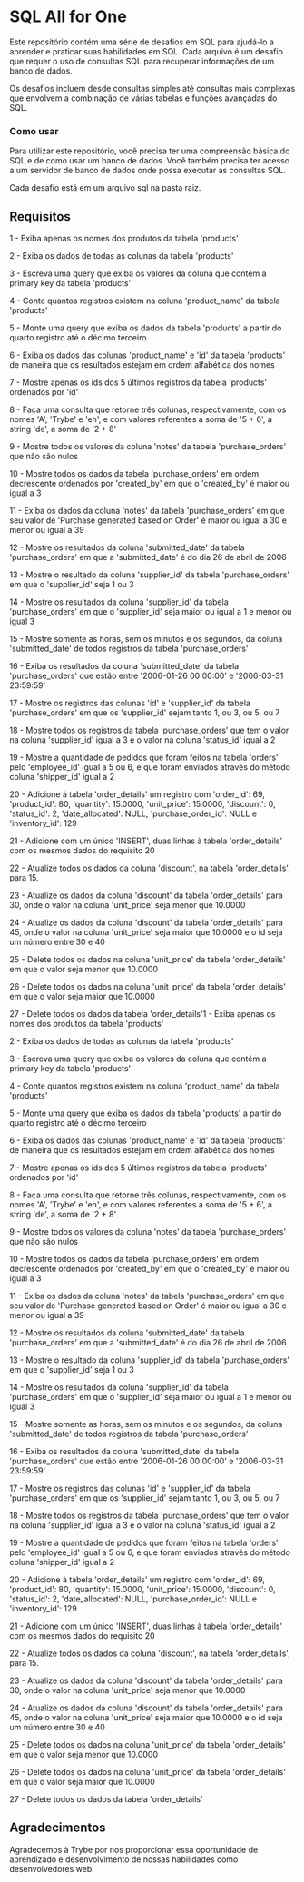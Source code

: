 # SQL All for One

Este repositório contém uma série de desafios em SQL para ajudá-lo a aprender e praticar suas habilidades em SQL. Cada arquivo é um desafio que requer o uso de consultas SQL para recuperar informações de um banco de dados.

Os desafios incluem desde consultas simples até consultas mais complexas que envolvem a combinação de várias tabelas e funções avançadas do SQL.

### Como usar

Para utilizar este repositório, você precisa ter uma compreensão básica do SQL e de como usar um banco de dados. Você também precisa ter acesso a um servidor de banco de dados onde possa executar as consultas SQL.

Cada desafio está em um arquivo sql na pasta raiz.

## Requisitos

1 - Exiba apenas os nomes dos produtos da tabela 'products'

2 - Exiba os dados de todas as colunas da tabela 'products'

3 - Escreva uma query que exiba os valores da coluna que contém a primary key da tabela 'products'

4 - Conte quantos registros existem na coluna 'product_name' da tabela 'products'

5 - Monte uma query que exiba os dados da tabela 'products' a partir do quarto registro até o décimo terceiro

6 - Exiba os dados das colunas 'product_name' e 'id' da tabela 'products' de maneira que os resultados estejam em ordem alfabética dos nomes

7 - Mostre apenas os ids dos 5 últimos registros da tabela 'products' ordenados por 'id'

8 - Faça uma consulta que retorne três colunas, respectivamente, com os nomes 'A', 'Trybe' e 'eh', e com valores referentes a soma de '5 + 6', a string 'de', a soma de '2 + 8'

9 - Mostre todos os valores da coluna 'notes' da tabela 'purchase_orders' que não são nulos

10 - Mostre todos os dados da tabela 'purchase_orders' em ordem decrescente ordenados por 'created_by' em que o 'created_by' é maior ou igual a 3

11 - Exiba os dados da coluna 'notes' da tabela 'purchase_orders' em que seu valor de 'Purchase generated based on Order' é maior ou igual a 30 e menor ou igual a 39

12 - Mostre os resultados da coluna 'submitted_date' da tabela 'purchase_orders' em que a 'submitted_date' é do dia 26 de abril de 2006

13 - Mostre o resultado da coluna 'supplier_id' da tabela 'purchase_orders' em que o 'supplier_id' seja 1 ou 3

14 - Mostre os resultados da coluna 'supplier_id' da tabela 'purchase_orders' em que o 'supplier_id' seja maior ou igual a 1 e menor ou igual 3

15 - Mostre somente as horas, sem os minutos e os segundos, da coluna 'submitted_date' de todos registros da tabela 'purchase_orders'

16 - Exiba os resultados da coluna 'submitted_date' da tabela 'purchase_orders' que estão entre '2006-01-26 00:00:00' e '2006-03-31 23:59:59'

17 - Mostre os registros das colunas 'id' e 'supplier_id' da tabela 'purchase_orders' em que os 'supplier_id' sejam tanto 1, ou 3, ou 5, ou 7

18 - Mostre todos os registros da tabela 'purchase_orders' que tem o valor na coluna 'supplier_id' igual a 3 e o valor na coluna 'status_id' igual a 2

19 - Mostre a quantidade de pedidos que foram feitos na tabela 'orders' pelo 'employee_id' igual a 5 ou 6, e que foram enviados através do método coluna 'shipper_id' igual a 2

20 - Adicione à tabela 'order_details' um registro com 'order_id': 69, 'product_id': 80, 'quantity': 15.0000, 'unit_price': 15.0000, 'discount': 0, 'status_id': 2, 'date_allocated': NULL, 'purchase_order_id': NULL e 'inventory_id': 129

21 - Adicione com um único 'INSERT', duas linhas à tabela 'order_details' com os mesmos dados do requisito 20

22 - Atualize todos os dados da coluna 'discount', na tabela 'order_details', para 15.

23 - Atualize os dados da coluna 'discount' da tabela 'order_details' para 30, onde o valor na coluna 'unit_price' seja menor que 10.0000

24 - Atualize os dados da coluna 'discount' da tabela 'order_details' para 45, onde o valor na coluna 'unit_price' seja maior que 10.0000 e o id seja um número entre 30 e 40

25 - Delete todos os dados na coluna 'unit_price' da tabela 'order_details' em que o valor seja menor que 10.0000

26 - Delete todos os dados na coluna 'unit_price' da tabela 'order_details' em que o valor seja maior que 10.0000

27 - Delete todos os dados da tabela 'order_details'1 - Exiba apenas os nomes dos produtos da tabela 'products'

2 - Exiba os dados de todas as colunas da tabela 'products'

3 - Escreva uma query que exiba os valores da coluna que contém a primary key da tabela 'products'

4 - Conte quantos registros existem na coluna 'product_name' da tabela 'products'

5 - Monte uma query que exiba os dados da tabela 'products' a partir do quarto registro até o décimo terceiro

6 - Exiba os dados das colunas 'product_name' e 'id' da tabela 'products' de maneira que os resultados estejam em ordem alfabética dos nomes

7 - Mostre apenas os ids dos 5 últimos registros da tabela 'products' ordenados por 'id'

8 - Faça uma consulta que retorne três colunas, respectivamente, com os nomes 'A', 'Trybe' e 'eh', e com valores referentes a soma de '5 + 6', a string 'de', a soma de '2 + 8'

9 - Mostre todos os valores da coluna 'notes' da tabela 'purchase_orders' que não são nulos

10 - Mostre todos os dados da tabela 'purchase_orders' em ordem decrescente ordenados por 'created_by' em que o 'created_by' é maior ou igual a 3

11 - Exiba os dados da coluna 'notes' da tabela 'purchase_orders' em que seu valor de 'Purchase generated based on Order' é maior ou igual a 30 e menor ou igual a 39

12 - Mostre os resultados da coluna 'submitted_date' da tabela 'purchase_orders' em que a 'submitted_date' é do dia 26 de abril de 2006

13 - Mostre o resultado da coluna 'supplier_id' da tabela 'purchase_orders' em que o 'supplier_id' seja 1 ou 3

14 - Mostre os resultados da coluna 'supplier_id' da tabela 'purchase_orders' em que o 'supplier_id' seja maior ou igual a 1 e menor ou igual 3

15 - Mostre somente as horas, sem os minutos e os segundos, da coluna 'submitted_date' de todos registros da tabela 'purchase_orders'

16 - Exiba os resultados da coluna 'submitted_date' da tabela 'purchase_orders' que estão entre '2006-01-26 00:00:00' e '2006-03-31 23:59:59'

17 - Mostre os registros das colunas 'id' e 'supplier_id' da tabela 'purchase_orders' em que os 'supplier_id' sejam tanto 1, ou 3, ou 5, ou 7

18 - Mostre todos os registros da tabela 'purchase_orders' que tem o valor na coluna 'supplier_id' igual a 3 e o valor na coluna 'status_id' igual a 2

19 - Mostre a quantidade de pedidos que foram feitos na tabela 'orders' pelo 'employee_id' igual a 5 ou 6, e que foram enviados através do método coluna 'shipper_id' igual a 2

20 - Adicione à tabela 'order_details' um registro com 'order_id': 69, 'product_id': 80, 'quantity': 15.0000, 'unit_price': 15.0000, 'discount': 0, 'status_id': 2, 'date_allocated': NULL, 'purchase_order_id': NULL e 'inventory_id': 129

21 - Adicione com um único 'INSERT', duas linhas à tabela 'order_details' com os mesmos dados do requisito 20

22 - Atualize todos os dados da coluna 'discount', na tabela 'order_details', para 15.

23 - Atualize os dados da coluna 'discount' da tabela 'order_details' para 30, onde o valor na coluna 'unit_price' seja menor que 10.0000

24 - Atualize os dados da coluna 'discount' da tabela 'order_details' para 45, onde o valor na coluna 'unit_price' seja maior que 10.0000 e o id seja um número entre 30 e 40

25 - Delete todos os dados na coluna 'unit_price' da tabela 'order_details' em que o valor seja menor que 10.0000

26 - Delete todos os dados na coluna 'unit_price' da tabela 'order_details' em que o valor seja maior que 10.0000

27 - Delete todos os dados da tabela 'order_details'


## Agradecimentos
Agradecemos à Trybe por nos proporcionar essa oportunidade de aprendizado e desenvolvimento de nossas habilidades como desenvolvedores web.
